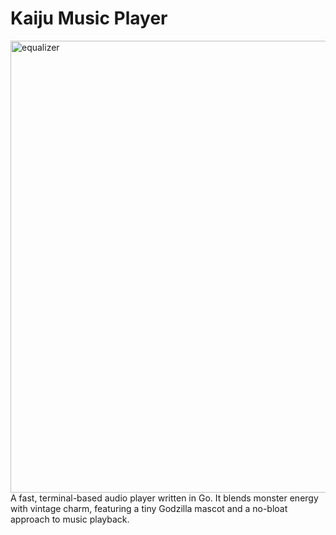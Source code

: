 # Kaiju Music Player
<img width="1080" height="723" alt="equalizer" src="https://github.com/user-attachments/assets/b6ad33de-48a2-4c66-b7f7-6cdf755eb262" />
A fast, terminal-based audio player written in Go.  
It blends monster energy with vintage charm, featuring a tiny Godzilla mascot and a no-bloat approach to music playback.
